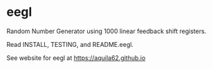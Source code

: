 # eegl
Random Number Generator using 1000 linear feedback shift registers.

Read INSTALL, TESTING, and README.eegl.

See website for eegl at https://aquila62.github.io
